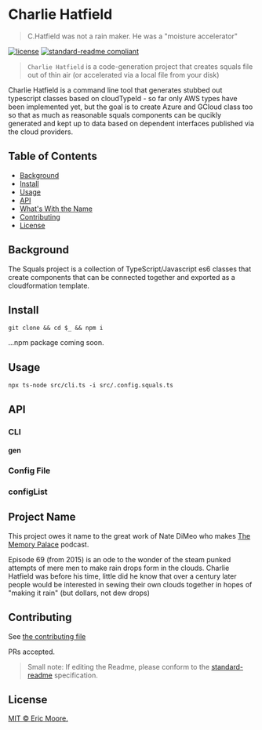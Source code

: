 # Charlie Hatfield
> C.Hatfield was not a rain maker. He was a "moisture accelerator"

<!-- 
![banner]()
![badge]()
![badge]()
--> 
[![license](https://img.shields.io/github/license/federalies/CharlieHatfield.svg)](LICENSE)
[![standard-readme compliant](https://img.shields.io/badge/readme%20style-standard-brightgreen.svg?style=flat-square)](https://github.com/RichardLitt/standard-readme)

> `Charlie Hatfield` is a code-generation project that creates squals file out of thin air (or accelerated via a local file from your disk)

Charlie Hatfield is a command line tool that generates stubbed out typescript classes based on cloudTypeId - so far only AWS types have been implemented yet, but the goal is to create Azure and GCloud class too so that as much as reasonable squals components can be qucikly generated and kept up to data based on dependent interfaces published via the cloud providers.


## Table of Contents

- [Background](#background)
- [Install](#install)
- [Usage](#usage)
- [API](#api)
- [What's With the Name](#project-name)
- [Contributing](#contributing)
- [License](#license)


## Background

The Squals project is a collection of TypeScript/Javascript es6 classes that create components that can be connected together and exported as a cloudformation template.

## Install

`git clone && cd $_ && npm i`

...npm package coming soon.

## Usage

`npx ts-node src/cli.ts -i src/.config.squals.ts`

## API

### CLI

#### gen

### Config File

### configList

## Project Name

This project owes it name to the great work of Nate DiMeo who makes [The Memory Palace](http://thememorypalace.us/2015/07/charlie-god-of-rain/) podcast. 

Episode 69 (from 2015) is an ode to the wonder of the steam punked attempts of mere men to make rain drops form in the clouds. Charlie Hatfield was before his time, little did he know that over a century later people would be interested in sewing their own clouds together in hopes of "making it rain" (but dollars, not dew drops)

## Contributing

See [the contributing file](CONTRIBUTING.md)

PRs accepted.

> Small note: If editing the Readme, please conform to the [standard-readme](https://github.com/RichardLitt/standard-readme) specification.


## License

[MIT © Eric Moore.](../LICENSE)
